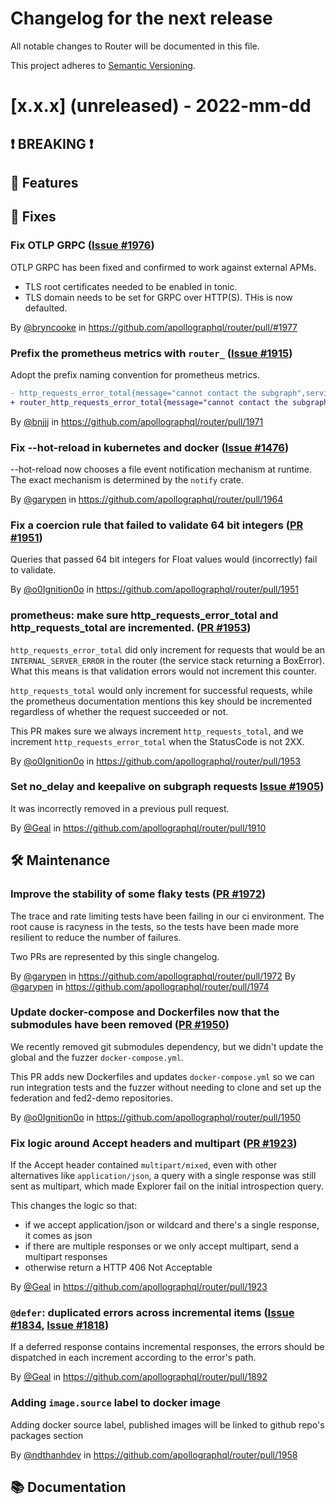 # Changelog for the next release

All notable changes to Router will be documented in this file.

This project adheres to [Semantic Versioning](https://semver.org/spec/v2.0.0.html).

<!-- <THIS IS AN EXAMPLE, DO NOT REMOVE>

# [x.x.x] (unreleased) - 2022-mm-dd
> Important: X breaking changes below, indicated by **❗ BREAKING ❗**
## ❗ BREAKING ❗
## 🚀 Features
## 🐛 Fixes
## 🛠 Maintenance
## 📚 Documentation

## Example section entry format

### Headline ([Issue #ISSUE_NUMBER](https://github.com/apollographql/router/issues/ISSUE_NUMBER))

Description! And a link to a [reference](http://url)

By [@USERNAME](https://github.com/USERNAME) in https://github.com/apollographql/router/pull/PULL_NUMBER
-->

# [x.x.x] (unreleased) - 2022-mm-dd


## ❗ BREAKING ❗

## 🚀 Features
## 🐛 Fixes

### Fix OTLP GRPC ([Issue #1976](https://github.com/apollographql/router/issues/1976))

OTLP GRPC has been fixed and confirmed to work against external APMs.

* TLS root certificates needed to be enabled in tonic.
* TLS domain needs to be set for GRPC over HTTP(S). THis is now defaulted.

By [@bryncooke](https://github.com/bryncooke) in https://github.com/apollographql/router/pull/#1977

### Prefix the prometheus metrics with `router_` ([Issue #1915](https://github.com/apollographql/router/issues/1915))

Adopt the prefix naming convention for prometheus metrics.

```diff
- http_requests_error_total{message="cannot contact the subgraph",service_name="apollo-router",subgraph="my_subgraph_name_error",subgraph_error_extended_type="SubrequestHttpError"} 1
+ router_http_requests_error_total{message="cannot contact the subgraph",service_name="apollo-router",subgraph="my_subgraph_name_error",subgraph_error_extended_type="SubrequestHttpError"} 1
```

By [@bnjjj](https://github.com/bnjjj) in https://github.com/apollographql/router/pull/1971

### Fix --hot-reload in kubernetes and docker ([Issue #1476](https://github.com/apollographql/router/issues/1476))

--hot-reload now chooses a file event notification mechanism at runtime. The exact mechanism is determined by the `notify` crate.

By [@garypen](https://github.com/garypen) in https://github.com/apollographql/router/pull/1964

### Fix a coercion rule that failed to validate 64 bit integers ([PR #1951](https://github.com/apollographql/router/pull/1951))

Queries that passed 64 bit integers for Float values would (incorrectly) fail to validate.

By [@o0Ignition0o](https://github.com/o0Ignition0o) in https://github.com/apollographql/router/pull/1951

### prometheus: make sure http_requests_error_total and http_requests_total are incremented. ([PR #1953](https://github.com/apollographql/router/pull/1953))

`http_requests_error_total` did only increment for requests that would be an `INTERNAL_SERVER_ERROR` in the router (the service stack returning a BoxError).
What this means is that validation errors would not increment this counter.

`http_requests_total` would only increment for successful requests, while the prometheus documentation mentions this key should be incremented regardless of whether the request succeeded or not.

This PR makes sure we always increment `http_requests_total`, and we increment `http_requests_error_total` when the StatusCode is not 2XX.

By [@o0Ignition0o](https://github.com/o0Ignition0o) in https://github.com/apollographql/router/pull/1953

### Set no_delay and keepalive on subgraph requests [Issue #1905](https://github.com/apollographql/router/issues/1905))

It was incorrectly removed in a previous pull request.

By [@Geal](https://github.com/Geal) in https://github.com/apollographql/router/pull/1910

## 🛠 Maintenance

### Improve the stability of some flaky tests ([PR #1972](https://github.com/apollographql/router/pull/1972))

The trace and rate limiting tests have been failing in our ci environment. The root cause is racyness in the tests, so the tests have been made more resilient to reduce the number of failures.

Two PRs are represented by this single changelog.

By [@garypen](https://github.com/garypen) in https://github.com/apollographql/router/pull/1972
By [@garypen](https://github.com/garypen) in https://github.com/apollographql/router/pull/1974

### Update docker-compose and Dockerfiles now that the submodules have been removed ([PR #1950](https://github.com/apollographql/router/pull/1950))

We recently removed git submodules dependency, but we didn't update the global and the fuzzer `docker-compose.yml`.

This PR adds new Dockerfiles and updates `docker-compose.yml` so we can run integration tests and the fuzzer without needing to clone and set up the federation and fed2-demo repositories.

By [@o0Ignition0o](https://github.com/o0Ignition0o) in https://github.com/apollographql/router/pull/1950

### Fix logic around Accept headers and multipart ([PR #1923](https://github.com/apollographql/router/pull/1923))

If the Accept header contained `multipart/mixed`, even with other alternatives like `application/json`,
a query with a single response was still sent as multipart, which made Explorer fail on the initial
introspection query.

This changes the logic so that:

* if we accept application/json or wildcard and there's a single response, it comes as json
* if there are multiple responses or we only accept multipart, send a multipart responses
* otherwise return a HTTP 406 Not Acceptable

By [@Geal](https://github.com/Geal) in https://github.com/apollographql/router/pull/1923

### `@defer`: duplicated errors across incremental items ([Issue #1834](https://github.com/apollographql/router/issues/1834), [Issue #1818](https://github.com/apollographql/router/issues/1818))

If a deferred response contains incremental responses, the errors should be dispatched in each increment according to the
error's path.

By [@Geal](https://github.com/Geal) in https://github.com/apollographql/router/pull/1892

### Adding `image.source` label to docker image

Adding docker source label, published images will be linked to github repo's packages section

By [@ndthanhdev](https://github.com/ndthanhdev) in https://github.com/apollographql/router/pull/1958

## 📚 Documentation
